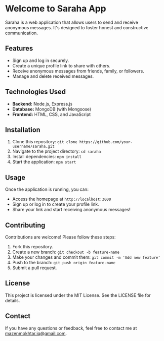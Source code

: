 <!DOCTYPE html>
<html lang="en">
<head>
  <meta charset="UTF-8">
  <meta name="viewport" content="width=device-width, initial-scale=1.0">
  <title>README - Saraha App</title>
</head>
<body>
  <h1>Welcome to Saraha App</h1>
  <p>Saraha is a web application that allows users to send and receive anonymous messages. It's designed to foster honest and constructive communication.</p>

  <h2>Features</h2>
  <ul>
    <li>Sign up and log in securely.</li>
    <li>Create a unique profile link to share with others.</li>
    <li>Receive anonymous messages from friends, family, or followers.</li>
    <li>Manage and delete received messages.</li>
  </ul>

  <h2>Technologies Used</h2>
  <ul>
    <li><strong>Backend:</strong> Node.js, Express.js</li>
    <li><strong>Database:</strong> MongoDB (with Mongoose)</li>
    <li><strong>Frontend:</strong> HTML, CSS, and JavaScript</li>
  </ul>

  <h2>Installation</h2>
  <ol>
    <li>Clone this repository: <code>git clone https://github.com/your-username/saraha.git</code></li>
    <li>Navigate to the project directory: <code>cd saraha</code></li>
    <li>Install dependencies: <code>npm install</code></li>
    <li>Start the application: <code>npm start</code></li>
  </ol>

  <h2>Usage</h2>
  <p>Once the application is running, you can:</p>
  <ul>
    <li>Access the homepage at <code>http://localhost:3000</code></li>
    <li>Sign up or log in to create your profile link.</li>
    <li>Share your link and start receiving anonymous messages!</li>
  </ul>

  <h2>Contributing</h2>
  <p>Contributions are welcome! Please follow these steps:</p>
  <ol>
    <li>Fork this repository.</li>
    <li>Create a new branch: <code>git checkout -b feature-name</code></li>
    <li>Make your changes and commit them: <code>git commit -m 'Add new feature'</code></li>
    <li>Push to the branch: <code>git push origin feature-name</code></li>
    <li>Submit a pull request.</li>
  </ol>

  <h2>License</h2>
  <p>This project is licensed under the MIT License. See the LICENSE file for details.</p>

  <h2>Contact</h2>
  <p>If you have any questions or feedback, feel free to contact me at <a href="mailto:mazenmokhtar.iq@gmail.com">mazenmokhtar.iq@gmail.com</a>.</p>
</body>
</html>
